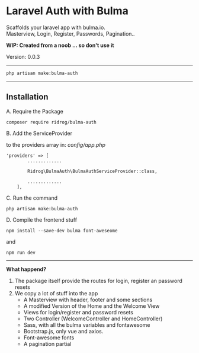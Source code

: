 # Laravel Auth with BulmaScaffolds your laravel app with bulma.io.  Masterview, Login, Register, Passwords, Pagination..**WIP: Created from a noob ... so don't use it**Version: 0.0.3---------------------------------------```php artisan make:bulma-auth```------------------------------------------## InstallationA. Require the Package```composer require ridrog/bulma-auth```B. Add the ServiceProvider  to the providers array in: _config/app.php_```'providers' => [        .............        Ridrog\BulmaAuth\BulmaAuthServiceProvider::class,        .............    ],```C. Run the command```php artisan make:bulma-auth```D. Compile the frontend stuff```npm install --save-dev bulma font-aweseome```and ```npm run dev```-------------------------------------------**What happend?**1. The package itself provide the routes for login, register an password resets2. We copy a lot of stuff into the app    - A Masterview with header, footer and some sections    - A modified Version of the Home and the Welcome View    - Views for login/register and password resets    - Two Controller (WelcomeController and HomeController)    - Sass, with all the bulma variables and fontawesome    - Bootstrap.js, only vue and axios.    - Font-awesome fonts    - A pagination partial          